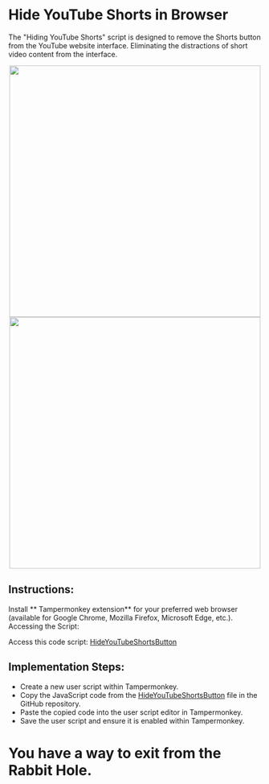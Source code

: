 # Hide YouTube Shorts in Browser

The "Hiding YouTube Shorts" script is designed to remove the Shorts button from the YouTube website interface. Eliminating the distractions of short video content from the interface.

<p align="center">
  <img width="500" height="500" src="https://github.com/Sathvik-Chowdary-Veerapaneni/Hide_Youtube_Shorts/blob/main/Media/Screenshot%202024-02-21%20at%2012.19.22%E2%80%AFPM.png">
  <img width="500" height="500" src="https://github.com/Sathvik-Chowdary-Veerapaneni/Hide_Youtube_Shorts/blob/main/Media/Screenshot%202024-02-21%20at%2012.19.59%E2%80%AFPM.png">
</p>





## Instructions:

Install ** Tampermonkey extension** for your preferred web browser (available for Google Chrome, Mozilla Firefox, Microsoft Edge, etc.).
Accessing the Script:

Access this code script: [HideYouTubeShortsButton](https://github.com/Sathvik-Chowdary-Veerapaneni/Hide_Youtube_Shorts/blob/main/Hide_Youtube_Shorts.js)

## Implementation Steps:

- Create a new user script within Tampermonkey.
- Copy the JavaScript code from the [HideYouTubeShortsButton](https://github.com/Sathvik-Chowdary-Veerapaneni/Hide_Youtube_Shorts/blob/main/Hide_Youtube_Shorts.js) file in the GitHub repository.
- Paste the copied code into the user script editor in Tampermonkey.
- Save the user script and ensure it is enabled within Tampermonkey.


# You have a way to exit from the Rabbit Hole.

